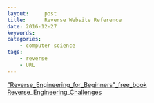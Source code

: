 ```yaml
---
layout:     post
title:      Reverse Website Reference
date: 2016-12-27
keywords:   
categories:   
	- computer science
tags:		
	- reverse
	- URL
---
```


["Reverse_Engineering_for_Beginners"_free_book](https://beginners.re/)  
[Reverse_Engineering_Challenges](https://challenges.re/)